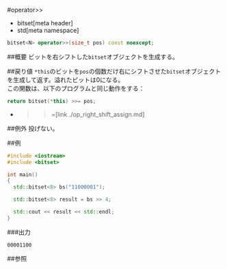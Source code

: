 #operator>>
* bitset[meta header]
* std[meta namespace]

```cpp
bitset<N> operator>>(size_t pos) const noexcept;
```

##概要
ビットを右シフトした`bitset`オブジェクトを生成する。


##戻り値
`*this`のビットを`pos`の個数だけ右にシフトさせた`bitset`オブジェクトを生成して返す。溢れたビットは0になる。  
この関数は、以下のプログラムと同じ動作をする：

```cpp
return bitset(*this) >>= pos;
```
* >>=[link ./op_right_shift_assign.md]


##例外
投げない。


##例
```cpp
#include <iostream>
#include <bitset>

int main()
{
  std::bitset<8> bs("11000001");

  std::bitset<8> result = bs >> 4;

  std::cout << result << std::endl;
}
```

###出力
```
00001100
```


##参照

